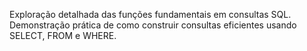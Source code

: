Exploração detalhada das funções fundamentais em consultas SQL.
Demonstração prática de como construir consultas eficientes usando SELECT, FROM e WHERE.
